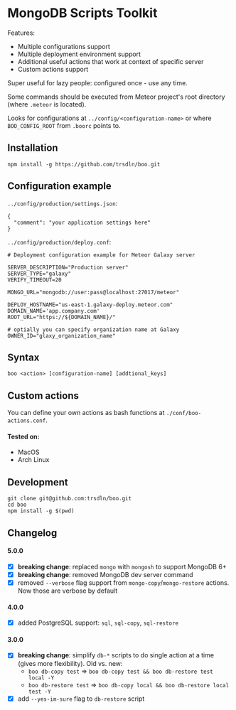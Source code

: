 # MongoDB Scripts Toolkit

Features:

- Multiple configurations support
- Multiple deployment environment support
- Additional useful actions that work at context of specific server
- Custom actions support

Super useful for lazy people: configured once - use any time.

Some commands should be executed from Meteor project's root directory (where `.meteor` is located).

Looks for configurations at `../config/<configuration-name>` or where `BOO_CONFIG_ROOT` from `.boorc` points to.

## Installation

```
npm install -g https://github.com/trsdln/boo.git
```

## Configuration example

`../config/production/settings.json`:

```
{
  "comment": "your application settings here"
}
```

`../config/production/deploy.conf`:

```
# Deployment configuration example for Meteor Galaxy server

SERVER_DESCRIPTION="Production server"
SERVER_TYPE="galaxy"
VERIFY_TIMEOUT=20

MONGO_URL="mongodb://user:pass@localhost:27017/meteor"

DEPLOY_HOSTNAME="us-east-1.galaxy-deploy.meteor.com"
DOMAIN_NAME='app.company.com'
ROOT_URL="https://${DOMAIN_NAME}/"

# optially you can specify organization name at Galaxy
OWNER_ID="glaxy_organization_name"
```

## Syntax

```
boo <action> [configuration-name] [addtional_keys]
```

## Custom actions

You can define your own actions as bash functions at `./conf/boo-actions.conf`.

#### Tested on:

- MacOS
- Arch Linux

## Development

```
git clone git@github.com:trsdln/boo.git
cd boo
npm install -g $(pwd)
```

## Changelog

#### 5.0.0

- [x] **breaking change**: replaced `mongo` with `mongosh` to support MongoDB
      6+
- [x] **breaking change**: removed MongoDB dev server command
- [x] removed `--verbose` flag support from `mongo-copy`/`mongo-restore` actions.
      Now those are verbose by default

#### 4.0.0

- [x] added PostgreSQL support: `sql`, `sql-copy`, `sql-restore`

#### 3.0.0

- [x] **breaking change**: simplify `db-*` scripts to do single action at a time (gives more
      flexibility). Old vs. new:
  - `boo db-copy test` => `boo db-copy test && boo db-restore test
local -Y`
  - `boo db-restore test` => `boo db-copy local && boo db-restore
local test -Y`
- [x] add `--yes-im-sure` flag to `db-restore` script
